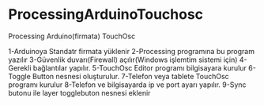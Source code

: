 # ProcessingArduinoTouchosc
Processing Arduino(firmata) TouchOsc

1-Arduinoya Standatr firmata yüklenir
2-Processing programına bu program yazılır
3-Güvenlik duvarı(Firewall) açılır(Windows işlemtim sistemi için)
4-Gerekli bağlantılar yapılır.
5-TouchOsc Editor programı bilgisayara kurulur
6-Toggle Button nesnesi oluşturulur.
7-Telefon veya tablete TouchOsc programı kurulur
8-Telefon ve bilgisayarda ip ve port ayarı yapılır.
9-Sync butonu ile layer togglebuton nesnesi eklenir


